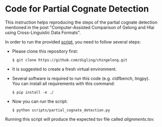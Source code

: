 # Code for Partial Cognate Detection

This instruction helps reproducing the steps of the partial cognate detection mentioned in the post "Computer-Assisted Comparison of Gelong and Hlai using Cross-Linguistic Data Formats".

In order to run the provided [script](https://github.com/digling/chingelong/blob/main/scripts/partial_cognate_detection.py), you need to follow several steps:
- Please clone this repository first:

	```$ git clone https://github.com/digling/chingelong.git```

- It is suggested to create a fresh virtual environment.
- Several software is required to run this code (e.g. cldfbench, lingpy). You can install all requirements with this command: 

	```$ pip install -e ./```

- Now you can run the script:

	```$ python scripts/partial_cognate_detection.py```

Running this script will produce the expected tsv file called *alignments.tsv*.
